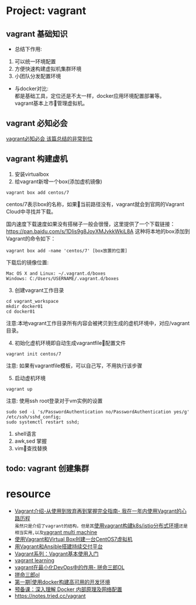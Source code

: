 # Project: vagrant
 ## vagrant 基础知识
- 总结下作用:   
 1. 可以统一环境配置
 2. 方便快速构建虚拟机集群环境
 3. 小团队分发配置环境  

- 与docker对比:   
都是基础工具，定位还是不太一样，docker应用环境配置部署等。  
vagrant基本上市管理虚拟机。  
## vagrant 必知必会
[vagrant必知必会 该篇总结的非常到位](https://notes.tried.cc/vagrant)  

 ## vagrant 构建虚机
1. 安装virtualbox
2. 给vagrant新增一个box(添加虚机镜像)

```
vagrant box add centos/7
```

centos/7表示box的名称，如果当前路径没有，vagrant就会到官网的Vagrant Cloud中寻找并下载。

国内速度下载速度如果没有搭梯子一般会很慢，这里提供了一个下载链接： 
https://pan.baidu.com/s/1DIis9g8JoyXMJvkkWkiL8A 
这种将本地的box添加到Vagrant的命令如下：

```
vagrant box add -name 'centos/7' [box放置的位置]
```

下载后的镜像位置:  
```
Mac OS X and Linux: ~/.vagrant.d/boxes
Windows: C:/Users/USERNAME/.vagrant.d/boxes
```

3. 创建vagrant工作目录
```
cd vagrant_workspace
mkdir docker01
cd docker01
``` 
注意:本地vagrant工作目录所有内容会被拷贝到生成的虚机环境中，对应/vagrant目录。

4. 初始化虚机环境即自动生成vagrantfile配置文件  
```
vagrant init centos/7
```
注意: 如果有vagrantfile模板，可以自己写，不用执行该步骤  

5. 启动虚机环境
```
vagrant up
```

注意: 使用ssh root登录对于vm实例的设置 
```
sudo sed -i 's/PasswordAuthentication no/PasswordAuthentication yes/g' /etc/ssh/sshd_config;
sudo systemctl restart sshd;
```

1. shell语言
2. awk,sed 掌握
3. vim查找替换

 ## todo: vagrant 创建集群

# resource
- [Vagrant介绍-从使用到放弃再到掌握完全指南- 我在一年内使用Vagrant的心路历程](https://jimmysong.io/posts/vagrant-intro/)  
`虽然只是介绍了vagrant的结构，但是其`[使用vagrant构建k8s/istio分布式环境](https://github.com/rootsongjc/kubernetes-vagrant-centos-cluster)`还是相当实用,以及`[vagrant multi machine](https://www.vagrantup.com/docs/multi-machine/)` `
- [使用Vagrant和Virtual Box创建一台CentOS7虚拟机](https://blog.csdn.net/wang465745776/article/details/80720523) 
- [用Vagrant和Ansible搭建持续交付平台](https://www.linuxidc.com/Linux/2018-04/151775.htm)  
- [Vagrant系列：Vagrant基本使用入门](https://www.linuxidc.com/Linux/2018-04/151772.htm)  
- [vagrant learning](https://github.com/whorusq/vagrant-learning) 
- [vagrant在最小化DevOps中的作用- 拼命三郎OL](https://studygolang.com/articles/16329?fr=sidebar)  
- [拼命三郎ol](https://www.jianshu.com/u/1d7a72cd4230)  
- [第一期|使用docker构建高可用的开发环境](https://segmentfault.com/l/1500000011347031)  
- [预备课：深入理解 Docker 内部原理及网络配置](https://segmentfault.com/l/1500000011347031)  
- https://notes.tried.cc/vagrant 

